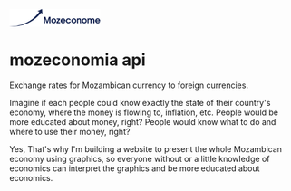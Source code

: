 <p align="left">
  <img alt="Fyle" src="https://github.com/bboa3/mozeconome-api/blob/main/logo.png" width="160" />
</p>

# mozeconomia api
Exchange rates for Mozambican currency to foreign currencies.

Imagine if each people could know exactly the state of their country's economy, where the money is flowing to, inflation, etc. 
People would be more educated about money, right? People would know what to do and where to use their money, right?

Yes, That's why I'm building a website to present the whole Mozambican economy using graphics,
so everyone without or a little knowledge of economics can interpret the graphics and be more educated about economics.
